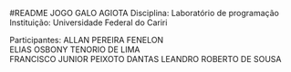 #README
JOGO GALO AGIOTA
Disciplina: Laboratório de programação
Instituição: Universidade Federal do Cariri


Participantes:
ALLAN PEREIRA FENELON                   
ELIAS OSBONY TENORIO DE LIMA       
FRANCISCO JUNIOR PEIXOTO DANTAS
LEANDRO ROBERTO DE SOUSA     
